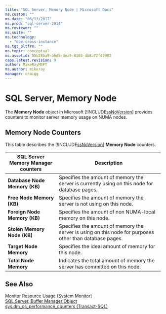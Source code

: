 ```yaml
---
title: "SQL Server, Memory Node | Microsoft Docs"
ms.custom: ""
ms.date: "06/13/2017"
ms.prod: "sql-server-2014"
ms.reviewer: ""
ms.suite: ""
ms.technology: 
  - "dbe-cross-instance"
ms.tgt_pltfrm: ""
ms.topic: conceptual
ms.assetid: 55b28ba9-b6d5-4ea9-8103-db8a72f42982
caps.latest.revision: 9
author: MikeRayMSFT
ms.author: mikeray
manager: craigg
---
```

# SQL Server, Memory Node
  The **Memory Node** object in Microsoft [!INCLUDE[ssNoVersion](../../includes/ssnoversion-md.md)] provides counters to monitor server memory usage on NUMA nodes.  
  
## Memory Node Counters  
 This table describes the [!INCLUDE[ssNoVersion](../../includes/ssnoversion-md.md)] **Memory Node** counters.  
  
|SQL Server Memory Manager counters|Description|  
|----------------------------------------|-----------------|  
|**Database Node Memory (KB)**|Specifies the amount of memory the server is currently using on this node for database pages.|  
|**Free Node Memory (KB)**|Specifies the amount of memory the server is not using on this node.|  
|**Foreign Node Memory (KB)**|Specifies the amount of non NUMA-local memory on this node.|  
|**Stolen Memory Node (KB)**|Specifies the amount of memory the server is using on this node for purposes other than database pages.|  
|**Target Node Memory**|Specifies the ideal amount of memory for this node.|  
|**Total Node Memory**|Indicates the total amount of memory the server has committed on this node.|  
  
## See Also  
 [Monitor Resource Usage &#40;System Monitor&#41;](monitor-resource-usage-system-monitor.md)   
 [SQL Server, Buffer Manager Object](sql-server-buffer-manager-object.md)   
 [sys.dm_os_performance_counters &#40;Transact-SQL&#41;](/sql/relational-databases/system-dynamic-management-views/sys-dm-os-performance-counters-transact-sql)  
  
  
